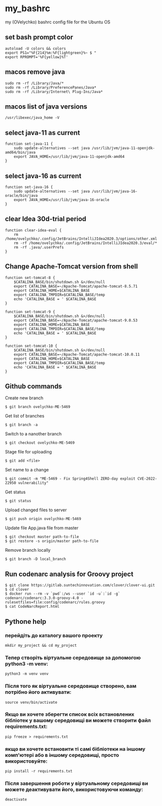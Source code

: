 # my_bashrc
my (OVelychko) bashrc config file for the Ubuntu OS

## set bash prompt color
    autoload -U colors && colors
    export PS1="%F{214}%m:%F{lightgreen}%~ $ "
    export RPROMPT='%F{yellow}%T'

## macos remove java 
    sudo rm -rf /Library/Java/*
    sudo rm -rf /Library/PreferencePanes/Java*
    sudo rm -rf /Library/Internet\ Plug-Ins/Java*

## macos list of java versions
    /usr/libexec/java_home -V

## select java-11 as current
    function set-java-11 {
        sudo update-alternatives --set java /usr/lib/jvm/java-11-openjdk-amd64/bin/java
        export JAVA_HOME=/usr/lib/jvm/java-11-openjdk-amd64
    }

## select java-16 as current
    function set-java-16 {
        sudo update-alternatives --set java /usr/lib/jvm/java-16-oracle/bin/java
        export JAVA_HOME=/usr/lib/jvm/java-16-oracle
    }

## clear Idea 30d-trial period
    function clear-idea-eval {
        rm  /home/ovelychko/.config/JetBrains/IntelliJIdea2020.3/options/other.xml
        rm -rf /home/ovelychko/.config/JetBrains/IntelliJIdea2020.3/eval/*
        rm -rf .java/.userPrefs
    }

## Change Apache-Tomcat version from shell 

    function set-tomcat-8 {
        $CATALINA_BASE/bin/shutdown.sh &>/dev/null
        export CATALINA_BASE=~/Apache-Tomcat/apache-tomcat-8.5.71
        export CATALINA_HOME=$CATALINA_BASE
        export CATALINA_TMPDIR=$CATALINA_BASE/temp
        echo 'CATALINA_BASE = ' $CATALINA_BASE
    }

    function set-tomcat-9 {
        $CATALINA_BASE/bin/shutdown.sh &>/dev/null
        export CATALINA_BASE=~/Apache-Tomcat/apache-tomcat-9.0.53
        export CATALINA_HOME=$CATALINA_BASE
        export CATALINA_TMPDIR=$CATALINA_BASE/temp
        echo 'CATALINA_BASE = ' $CATALINA_BASE
    }

    function set-tomcat-10 {
        $CATALINA_BASE/bin/shutdown.sh &>/dev/null
        export CATALINA_BASE=~/Apache-Tomcat/apache-tomcat-10.0.11
        export CATALINA_HOME=$CATALINA_BASE
        export CATALINA_TMPDIR=$CATALINA_BASE/temp
        echo 'CATALINA_BASE = ' $CATALINA_BASE
    }
    
    
## Github commands

Create new branch
    
    $ git branch ovelychko-ME-5469

Get list of branches

    $ git branch -a  

Switch to a nanother branch 

    $ git checkout ovelychko-ME-5469 

Stage file for uploading

    $ git add <file>

Set name to a change

    $ git commit -m "ME-5469 - Fix Spring4Shell ZERO-day exploit CVE-2022-22950 vulnerability" 

Get status

    $ git status 

Upload changed files to server

    $ git push origin ovelychko-ME-5469
    
Update file App.java file from master
    
    $ git checkout master path-to-file
    $ git restore -s origin/master path-to-file

Remove branch locally

    $ git branch -D local_branch

## Run codenarc analysis for Groovy project

    $ git clone https://gitlab.suntechinnovation.com/clover/clover-ui.git
    $ cd clover
    $ docker run --rm -v `pwd`:/ws --user `id -u`:`id -g` codenarc/codenarc:3.3.0-groovy-4.0 -rulesetfiles=file:config/codenarc/rules.groovy
    $ cat CodeNarcReport.html




## Pythone help
### перейдіть до каталогу вашого проекту
    mkdir my_project && cd my_project
### Тепер створіть віртуальне середовище за допомогою python3 -m venv:
    python3 -m venv venv
### Після того як віртуальне середовище створено, вам потрібно його активувати:
    source venv/bin/activate
### Якщо ви хочете зберегти список всіх встановлених бібліотек у вашому середовищі ви можете створити файл requirements.txt:
    pip freeze > requirements.txt
### якщо ви хочете встановити ті самі бібліотеки на іншому комп'ютері або в іншому середовищі, просто використовуйте:
    pip install -r requirements.txt
### Після завершення роботи у віртуальному середовищі ви можете деактивувати його, використовуючи команду:
    deactivate

